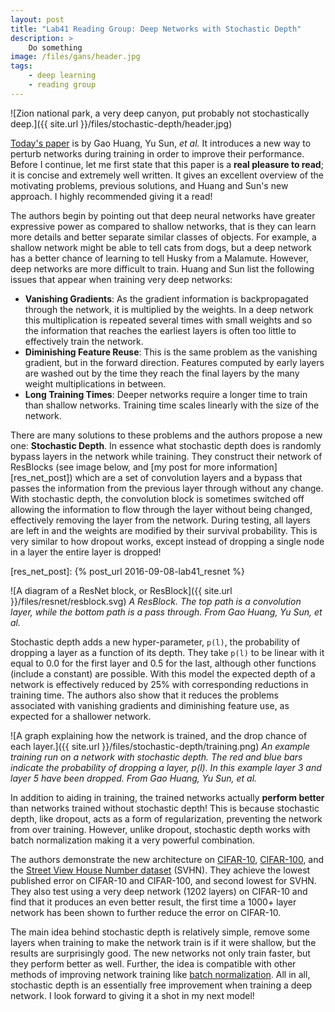 ```yaml
---
layout: post
title: "Lab41 Reading Group: Deep Networks with Stochastic Depth"
description: >
    Do something
image: /files/gans/header.jpg
tags:
    - deep learning
    - reading group
---
```


![Zion national park, a very deep canyon, put probably not stochastically
deep.]({{ site.url }}/files/stochastic-depth/header.jpg)

[Today's paper][arxiv] is by Gao Huang, Yu Sun, _et al._ It introduces a new
way to perturb networks during training in order to improve their performance.
Before I continue, let me first state that this paper is a **real pleasure to
read**; it is concise and extremely well written. It gives an excellent
overview of the motivating problems, previous solutions, and Huang and Sun's
new approach. I highly recommended giving it a read!

[arxiv]: https://arxiv.org/abs/1603.09382

The authors begin by pointing out that deep neural networks have greater
expressive power as compared to shallow networks, that is they can learn more
details and better separate similar classes of objects. For example, a shallow
network might be able to tell cats from dogs, but a deep network has a better
chance of learning to tell Husky from a Malamute. However, deep networks are
more difficult to train. Huang and Sun list the following issues that appear
when training very deep networks:

- **Vanishing Gradients**: As the gradient information is backpropagated
  through the network, it is multiplied by the weights. In a deep network this
  multiplication is repeated several times with small weights and so the
  information that reaches the earliest layers is often too little to
  effectively train the network.
- **Diminishing Feature Reuse**: This is the same problem as the vanishing
  gradient, but in the forward direction. Features computed by early layers
  are washed out by the time they reach the final layers by the many weight
  multiplications in between.
- **Long Training Times**: Deeper networks require a longer time to train than
  shallow networks. Training time scales linearly with the size of the network.

There are many solutions to these problems and the authors propose a new one:
**Stochastic Depth**. In essence what stochastic depth does is randomly bypass
layers in the network while training. They construct their network of
ResBlocks (see image below, and [my post for more information][res_net_post])
which are a set of convolution layers and a bypass that passes the information
from the previous layer through without any change. With stochastic depth, the
convolution block is sometimes switched off allowing the information to flow
through the layer without being changed, effectively removing the layer from
the network. During testing, all layers are left in and the weights are
modified by their survival probability. This is very similar to how dropout
works, except instead of dropping a single node in a layer the entire layer is
dropped!

[res_net_post]: {% post_url 2016-09-08-lab41_resnet %}

![A diagram of a ResNet block, or ResBlock]({{ site.url
}}/files/resnet/resblock.svg)
_A ResBlock. The top path is a convolution layer, while the bottom path is a
pass through. From Gao Huang, Yu Sun, et al._

Stochastic depth adds a new hyper-parameter, `p(l)`, the probability of dropping
a layer as a function of its depth. They take `p(l)` to be linear with it equal
to 0.0 for the first layer and 0.5 for the last, although other functions
(include a constant) are possible. With this model the expected depth of a
network is effectively reduced by 25% with corresponding reductions in
training time. The authors also show that it reduces the problems associated
with vanishing gradients and diminishing feature use, as expected for a
shallower network.

![A graph explaining how the network is trained, and the drop chance of each
layer.]({{ site.url }}/files/stochastic-depth/training.png)
_An example training run on a network with stochastic depth. The red and blue
bars indicate the probability of dropping a layer, p(l). In this example layer
3 and layer 5 have been dropped. From Gao Huang, Yu Sun, et al._

In addition to aiding in training, the trained networks actually **perform
better** than networks trained without stochastic depth! This is because
stochastic depth, like dropout, acts as a form of regularization, preventing
the network from over training. However, unlike dropout, stochastic depth
works with batch normalization making it a very powerful combination.

The authors demonstrate the new architecture on [CIFAR-10][cifar10],
[CIFAR-100][cifar100], and the [Street View House Number dataset][svhn]
(SVHN). They achieve the lowest published error on CIFAR-10 and CIFAR-100, and
second lowest for SVHN. They also test using a very deep network (1202 layers)
on CIFAR-10 and find that it produces an even better result, the first time a
1000+ layer network has been shown to further reduce the error on CIFAR-10.

[cifar10]: https://www.cs.toronto.edu/~kriz/learning-features-2009-TR.pdf
[cifar100]: https://www.cs.toronto.edu/~kriz/learning-features-2009-TR.pdf
[svhn]: http://ufldl.stanford.edu/housenumbers/nips2011_housenumbers.pdf<Paste>

The main idea behind stochastic depth is relatively simple, remove some layers
when training to make the network train is if it were shallow, but the results
are surprisingly good. The new networks not only train faster, but they
perform better as well. Further, the idea is compatible with other methods of
improving network training like [batch normalization][bn]. All in all, stochastic
depth is an essentially free improvement when training a deep network. I look
forward to giving it a shot in my next model!

[bn]: https://gab41.lab41.org/batch-normalization-what-the-hey-d480039a9e3b
